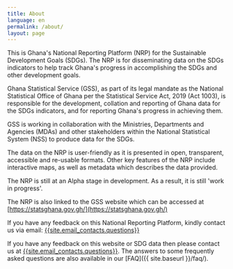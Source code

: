 ```yaml
---
title: About
language: en
permalink: /about/
layout: page
---
```


This is Ghana's National Reporting Platform (NRP) for the Sustainable Development Goals (SDGs). The NRP is for disseminating  data on the SDGs indicators to help track Ghana's progress in accomplishing the SDGs and other development goals. 

Ghana Statistical Service (GSS), as part of its legal mandate as the National Statistical Office of Ghana per the Statistical Service Act, 2019 (Act 1003), is responsible for the development, collation and reporting of Ghana data for the SDGs indicators, and for reporting Ghana's progress in achieving them.

GSS is working in collaboration with the Ministries, Departments and Agencies (MDAs) and other stakeholders within the National Statistical System (NSS) to produce data for the SDGs.

The data on the NRP is user-friendly as it is presented in open, transparent, accessible and re-usable formats. Other key features of the NRP include interactive maps, as well as metadata which describes the data provided.

The NRP is still at an Alpha stage in development. As a result, it is still 'work in progress'.

The NRP is also linked to the GSS website which can be accessed at [https://statsghana.gov.gh/](https://statsghana.gov.gh/)

If you have any feedback on this National Reporting Platform, kindly contact us via email: <a href="mailto:{{site.email_contacts.questions}}">{{site.email_contacts.questions}}</a>

If you have any feedback on this website or SDG data then please contact us at <a href="mailto:{{site.email_contacts.questions}}">{{site.email_contacts.questions}}</a>. The answers to some frequently asked questions are also available in our [FAQ]({{ site.baseurl }}/faq/).
